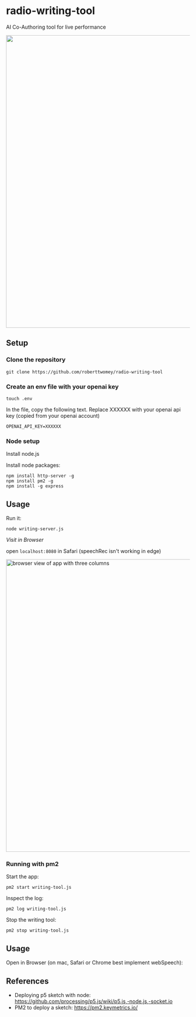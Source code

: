 # radio-writing-tool
AI Co-Authoring tool for live performance

<img src="https://github.com/roberttwomey/radio-writing-tool/assets/1598545/18170df0-b995-4de0-b2aa-fe152d1d0c72" width=800>

## Setup

### Clone the repository

```git clone https://github.com/roberttwomey/radio-writing-tool```

### Create an env file with your openai key

```
touch .env
```

In the file, copy the following text. Replace XXXXXX with your openai api key (copied from your openai account)

```
OPENAI_API_KEY=XXXXXX
```

### Node setup

Install node.js

Install node packages:
```
npm install http-server -g
npm install pm2 -g
npm install -g express
```

## Usage
Run it: 
```
node writing-server.js
``` 

*Visit in Browser*

open `localhost:8080` in Safari (speechRec isn't working in edge)

<img width="800" alt="browser view of app with three columns" src="https://github.com/roberttwomey/radio-writing-tool/assets/1598545/cca785e4-cf63-4efc-a529-e0c34f678498">


### Running with pm2

Start the app:
```
pm2 start writing-tool.js
```

Inspect the log:
```
pm2 log writing-tool.js
```

Stop the writing tool:
```
pm2 stop writing-tool.js
```
## Usage

Open in Browser (on mac, Safari or Chrome best implement webSpeech):


## References
- Deploying p5 sketch with node: https://github.com/processing/p5.js/wiki/p5.js,-node.js,-socket.io
- PM2 to deploy a sketch: https://pm2.keymetrics.io/
